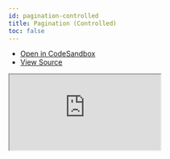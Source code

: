 ```yaml
---
id: pagination-controlled
title: Pagination (Controlled)
toc: false
---
```


- [Open in CodeSandbox](https://codesandbox.io/s/github/tannerlinsley/react-table/tree/v7/examples/pagination-controlled)
- [View Source](https://github.com/tannerlinsley/react-table/tree/v7/examples/pagination-controlled)

<iframe
  src="https://codesandbox.io/embed/github/tannerlinsley/react-table/tree/v7/examples/pagination-controlled?autoresize=1&fontsize=14&theme=dark"
  title="tannerlinsley/react-table: pagination-controlled"
  sandbox="allow-forms allow-modals allow-popups allow-presentation allow-same-origin allow-scripts"
  style={{
    width: '100%',
    height: '80vh',
    border: '0',
    borderRadius: 8,
    overflow: 'hidden',
    position: 'static',
    zIndex: 0,
  }}
></iframe>
